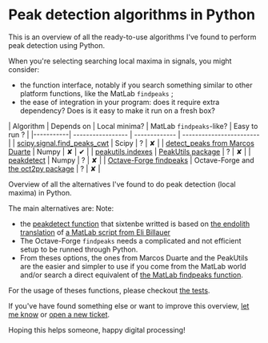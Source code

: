 # Peak detection algorithms in Python

This is an overview of all the ready-to-use algorithms I've found to perform peak detection using Python.

When you're selecting searching local maxima in signals, you might consider:
* the function interface, notably if you search something similar to other platform functions, like the MatLab `findpeaks` ;
* the ease of integration in your program: does it require extra dependency? Does is it easy to make it run on a fresh box?

| Algorithm | Depends on | Local minima? | MatLab `findpeaks`-like? | Easy to run ? |
|-----------| ----------------- | ------------- | ------------------------ |
| [scipy.signal.find_peaks_cwt](http://docs.scipy.org/doc/scipy/reference/generated/scipy.signal.find_peaks_cwt.html) | Scipy | ? | ✘ |
| [detect_peaks from Marcos Duarte](http://nbviewer.ipython.org/github/demotu/BMC/blob/master/notebooks/DetectPeaks.ipynb) | Numpy | ✘ | ✔ |
| [peakutils.indexes](http://pythonhosted.org/PeakUtils/reference.html#peakutils.peak.indexes) | [PeakUtils package](https://bitbucket.org/lucashnegri/peakutils) | ? | ✘ |
| [peakdetect](https://gist.github.com/sixtenbe/1178136) | Numpy | ? | ✘ |
| [Octave-Forge findpeaks](http://octave.sourceforge.net/signal/function/findpeaks.html) | Octave-Forge and [the oct2py package](https://github.com/blink1073/oct2py) | ? | ✘ |

Overview of all the alternatives I've found to do peak detection (local maxima) in Python.

The main alternatives are:
Note:
* the [peakdetect function](https://gist.github.com/sixtenbe/1178136) that sixtenbe writted is based on [the endolith translation](https://gist.github.com/endolith/250860) of [a MatLab script from Eli Billauer](http://billauer.co.il/peakdet.html)
* The Octave-Forge `findpeaks` needs a complicated and not efficient setup to be runned through Python.
* From theses options, the ones from Marcos Duarte and the PeakUtils are the easier and simpler to use if you come from the MatLab world and/or search a direct equivalent of [the MatLab findpeaks function](http://fr.mathworks.com/help/signal/ref/findpeaks.html).

For the usage of theses functions, please checkout [the tests](https://github.com/MonsieurV/py-findpeaks/tree/master/tests).

If you've have found something else or want to improve this overview, [let me know](mailto:yoan@ytotech.com) or [open a new ticket](https://github.com/MonsieurV/py-findpeaks/issues/new).

Hoping this helps someone, happy digital processing!
